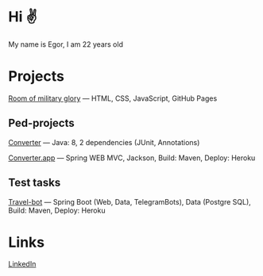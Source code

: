 # Hi ✌
My name is Egor, I am 22 years old

# Projects
[Room of military glory] — HTML, CSS, JavaScript, GitHub Pages

[Room of military glory]:https://github.com/EgorKrivosheev/school13grodno.github.io

## Ped-projects
[Converter] — Java: 8, 2 dependencies (JUnit, Annotations)

[Converter.app] — Spring WEB MVC, Jackson, Build: Maven, Deploy: Heroku

[Converter]:https://github.com/EgorKrivosheev/converter
[Converter.app]:https://github.com/EgorKrivosheev/converter.app

## Test tasks
[Travel-bot] — Spring Boot (Web, Data, TelegramBots), Data (Postgre SQL), Build: Maven, Deploy: Heroku

[Travel-bot]:https://github.com/EgorKrivosheev/travel-bot

# Links
[LinkedIn]

[LinkedIn]:https://www.linkedin.com/in/egorkrivosheev/
